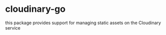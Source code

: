 # cloudinary-go

this package provides support for managing static assets on the Cloudinary service

